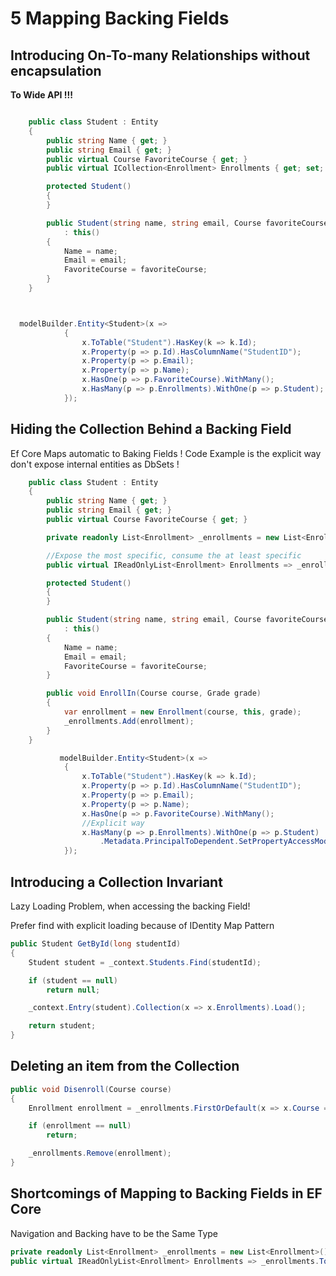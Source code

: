 # 5 Mapping Backing Fields

## Introducing On-To-many Relationships without encapsulation

**To Wide API !!!**

```C#

    public class Student : Entity
    {
        public string Name { get; }
        public string Email { get; }
        public virtual Course FavoriteCourse { get; }
        public virtual ICollection<Enrollment> Enrollments { get; set; }

        protected Student()
        {
        }

        public Student(string name, string email, Course favoriteCourse)
            : this()
        {
            Name = name;
            Email = email;
            FavoriteCourse = favoriteCourse;
        }
    }



  modelBuilder.Entity<Student>(x =>
            {
                x.ToTable("Student").HasKey(k => k.Id);
                x.Property(p => p.Id).HasColumnName("StudentID");
                x.Property(p => p.Email);
                x.Property(p => p.Name);
                x.HasOne(p => p.FavoriteCourse).WithMany();
                x.HasMany(p => p.Enrollments).WithOne(p => p.Student);
            });

```

## Hiding the Collection Behind a Backing Field

Ef Core Maps automatic to Baking Fields ! Code Example is the explicit way
don't expose internal entities as DbSets !

```C#
    public class Student : Entity
    {
        public string Name { get; }
        public string Email { get; }
        public virtual Course FavoriteCourse { get; }

        private readonly List<Enrollment> _enrollments = new List<Enrollment>();

        //Expose the most specific, consume the at least specific
        public virtual IReadOnlyList<Enrollment> Enrollments => _enrollments.ToList();

        protected Student()
        {
        }

        public Student(string name, string email, Course favoriteCourse)
            : this()
        {
            Name = name;
            Email = email;
            FavoriteCourse = favoriteCourse;
        }

        public void EnrollIn(Course course, Grade grade)
        {
            var enrollment = new Enrollment(course, this, grade);
            _enrollments.Add(enrollment);
        }
    }

           modelBuilder.Entity<Student>(x =>
            {
                x.ToTable("Student").HasKey(k => k.Id);
                x.Property(p => p.Id).HasColumnName("StudentID");
                x.Property(p => p.Email);
                x.Property(p => p.Name);
                x.HasOne(p => p.FavoriteCourse).WithMany();
                //Explicit way
                x.HasMany(p => p.Enrollments).WithOne(p => p.Student)
                    .Metadata.PrincipalToDependent.SetPropertyAccessMode(PropertyAccessMode.Field);
            });

```
## Introducing a Collection Invariant

Lazy Loading Problem, when accessing the backing Field!

Prefer find with explicit loading because of IDentity Map Pattern


```C#
public Student GetById(long studentId)
{
    Student student = _context.Students.Find(studentId);

    if (student == null)
        return null;

    _context.Entry(student).Collection(x => x.Enrollments).Load();

    return student;
}
```

## Deleting an item from the Collection


```C#
public void Disenroll(Course course)
{
    Enrollment enrollment = _enrollments.FirstOrDefault(x => x.Course == course);

    if (enrollment == null)
        return;

    _enrollments.Remove(enrollment);
}
```

## Shortcomings of Mapping to Backing Fields in EF Core

Navigation and Backing have to be the Same Type

```C#
private readonly List<Enrollment> _enrollments = new List<Enrollment>();
public virtual IReadOnlyList<Enrollment> Enrollments => _enrollments.ToList();
```
